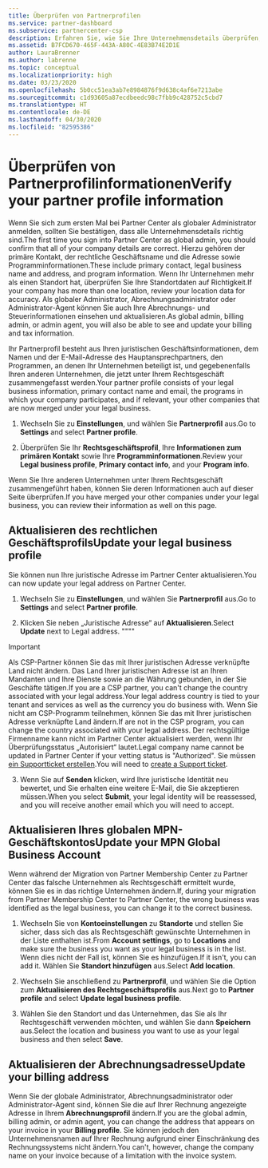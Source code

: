 ```yaml
---
title: Überprüfen von Partnerprofilen
ms.service: partner-dashboard
ms.subservice: partnercenter-csp
description: Erfahren Sie, wie Sie Ihre Unternehmensdetails überprüfen, z. B. den primären Kontakt-, die Adresse und Programminformationen. Sie können auch ihre rechtlichen Adressen und Abrechnungsadressen aktualisieren.
ms.assetid: B7FCD670-465F-443A-A80C-4E83B74E2D1E
author: LauraBrenner
ms.author: labrenne
ms.topic: conceptual
ms.localizationpriority: high
ms.date: 03/23/2020
ms.openlocfilehash: 5b0cc51ea3ab7e8984876f9d638c4af6e7213abe
ms.sourcegitcommit: c1d93605a87ecdbeedc98c7fbb9c428752c5cbd7
ms.translationtype: HT
ms.contentlocale: de-DE
ms.lasthandoff: 04/30/2020
ms.locfileid: "82595386"
---
```

# <a name="verify-your-partner-profile-information"></a><span data-ttu-id="0f471-104">Überprüfen von Partnerprofilinformationen</span><span class="sxs-lookup"><span data-stu-id="0f471-104">Verify your partner profile information</span></span>

<span data-ttu-id="0f471-105">Wenn Sie sich zum ersten Mal bei Partner Center als globaler Administrator anmelden, sollten Sie bestätigen, dass alle Unternehmensdetails richtig sind.</span><span class="sxs-lookup"><span data-stu-id="0f471-105">The first time you sign into Partner Center as global admin, you should confirm that all of your company details are correct.</span></span> <span data-ttu-id="0f471-106">Hierzu gehören der primäre Kontakt, der rechtliche Geschäftsname und die Adresse sowie Programminformationen.</span><span class="sxs-lookup"><span data-stu-id="0f471-106">These include primary contact, legal business name and address, and program information.</span></span> <span data-ttu-id="0f471-107">Wenn Ihr Unternehmen mehr als einen Standort hat, überprüfen Sie Ihre Standortdaten auf Richtigkeit.</span><span class="sxs-lookup"><span data-stu-id="0f471-107">If your company has more than one location, review your location data for accuracy.</span></span> <span data-ttu-id="0f471-108">Als globaler Administrator, Abrechnungsadministrator oder Administrator-Agent können Sie auch Ihre Abrechnungs- und Steuerinformationen einsehen und aktualisieren.</span><span class="sxs-lookup"><span data-stu-id="0f471-108">As global admin, billing admin, or admin agent, you will also be able to see and update your billing and tax information.</span></span>

<span data-ttu-id="0f471-109">Ihr Partnerprofil besteht aus Ihren juristischen Geschäftsinformationen, dem Namen und der E-Mail-Adresse des Hauptansprechpartners, den Programmen, an denen Ihr Unternehmen beteiligt ist, und gegebenenfalls Ihren anderen Unternehmen, die jetzt unter Ihrem Rechtsgeschäft zusammengefasst werden.</span><span class="sxs-lookup"><span data-stu-id="0f471-109">Your partner profile consists of your legal business information, primary contact name and email, the programs in which your company participates, and if relevant, your other companies that are now merged under your legal business.</span></span>

1. <span data-ttu-id="0f471-110">Wechseln Sie zu **Einstellungen**, und wählen Sie **Partnerprofil** aus.</span><span class="sxs-lookup"><span data-stu-id="0f471-110">Go to **Settings** and select **Partner profile**.</span></span>

2. <span data-ttu-id="0f471-111">Überprüfen Sie Ihr **Rechtsgeschäftsprofil**, Ihre **Informationen zum primären Kontakt** sowie Ihre **Programminformationen**.</span><span class="sxs-lookup"><span data-stu-id="0f471-111">Review your **Legal business profile**, **Primary contact info**, and your **Program info**.</span></span>

<span data-ttu-id="0f471-112">Wenn Sie Ihre anderen Unternehmen unter Ihrem Rechtsgeschäft zusammengeführt haben, können Sie deren Informationen auch auf dieser Seite überprüfen.</span><span class="sxs-lookup"><span data-stu-id="0f471-112">If you have merged your other companies under your legal business, you can review their information as well on this page.</span></span>

## <a name="update-your-legal-business-profile"></a><span data-ttu-id="0f471-113">Aktualisieren des rechtlichen Geschäftsprofils</span><span class="sxs-lookup"><span data-stu-id="0f471-113">Update your legal business profile</span></span>

<span data-ttu-id="0f471-114">Sie können nun Ihre juristische Adresse im Partner Center aktualisieren.</span><span class="sxs-lookup"><span data-stu-id="0f471-114">You can now update your legal address on Partner Center.</span></span>

1. <span data-ttu-id="0f471-115">Wechseln Sie zu **Einstellungen**, und wählen Sie **Partnerprofil** aus.</span><span class="sxs-lookup"><span data-stu-id="0f471-115">Go to **Settings** and select **Partner profile**.</span></span> 

2. <span data-ttu-id="0f471-116">Klicken Sie neben „Juristische Adresse“ auf **Aktualisieren**.</span><span class="sxs-lookup"><span data-stu-id="0f471-116">Select **Update** next to Legal address.</span></span> <span data-ttu-id="0f471-117">""</span><span class="sxs-lookup"><span data-stu-id="0f471-117">""</span></span>

>[!Important]
><span data-ttu-id="0f471-118">Als CSP-Partner können Sie das mit Ihrer juristischen Adresse verknüpfte Land nicht ändern. Das Land Ihrer juristischen Adresse ist an Ihren Mandanten und Ihre Dienste sowie an die Währung gebunden, in der Sie Geschäfte tätigen.</span><span class="sxs-lookup"><span data-stu-id="0f471-118">If you are a CSP partner, you can't change the country associated with your legal address.Your legal address country is tied to your tenant and services as well as the currency you do business with.</span></span> <span data-ttu-id="0f471-119">Wenn Sie nicht am CSP-Programm teilnehmen, können Sie das mit Ihrer juristischen Adresse verknüpfte Land ändern.</span><span class="sxs-lookup"><span data-stu-id="0f471-119">If are not in the CSP program, you can change the country associated with your legal address.</span></span> <span data-ttu-id="0f471-120">Der rechtsgültige Firmenname kann nicht im Partner Center aktualisiert werden, wenn Ihr Überprüfungsstatus „Autorisiert“ lautet.</span><span class="sxs-lookup"><span data-stu-id="0f471-120">Legal company name cannot be updated in Partner Center if your vetting status is "Authorized".</span></span> <span data-ttu-id="0f471-121">Sie müssen [ein Supportticket erstellen](https://partner.microsoft.com/en-US/dashboard/support/csp/servicerequests/create?stage=2&topicid=eb74583c-61b3-2124-bffc-00920e0ae772).</span><span class="sxs-lookup"><span data-stu-id="0f471-121">You will need to [create a Support ticket](https://partner.microsoft.com/en-US/dashboard/support/csp/servicerequests/create?stage=2&topicid=eb74583c-61b3-2124-bffc-00920e0ae772).</span></span>

3. <span data-ttu-id="0f471-122">Wenn Sie auf **Senden** klicken, wird Ihre juristische Identität neu bewertet, und Sie erhalten eine weitere E-Mail, die Sie akzeptieren müssen.</span><span class="sxs-lookup"><span data-stu-id="0f471-122">When you select **Submit**, your legal identity will be reassessed, and you will receive another email which you will need to accept.</span></span>

## <a name="update-your-mpn-global-business-account"></a><span data-ttu-id="0f471-123">Aktualisieren Ihres globalen MPN-Geschäftskontos</span><span class="sxs-lookup"><span data-stu-id="0f471-123">Update your MPN Global Business Account</span></span>

<span data-ttu-id="0f471-124">Wenn während der Migration von Partner Membership Center zu Partner Center das falsche Unternehmen als Rechtsgeschäft ermittelt wurde, können Sie es in das richtige Unternehmen ändern.</span><span class="sxs-lookup"><span data-stu-id="0f471-124">If, during your migration from Partner Membership Center to Partner Center, the wrong business was identified as the legal business, you can change it to the correct business.</span></span>

1. <span data-ttu-id="0f471-125">Wechseln Sie von **Kontoeinstellungen** zu **Standorte** und stellen Sie sicher, dass sich das als Rechtsgeschäft gewünschte Unternehmen in der Liste enthalten ist.</span><span class="sxs-lookup"><span data-stu-id="0f471-125">From **Account settings**, go to **Locations** and make sure the business you want as your legal business is in the list.</span></span> <span data-ttu-id="0f471-126">Wenn dies nicht der Fall ist, können Sie es hinzufügen.</span><span class="sxs-lookup"><span data-stu-id="0f471-126">If it isn't, you can add it.</span></span> <span data-ttu-id="0f471-127">Wählen Sie **Standort hinzufügen** aus.</span><span class="sxs-lookup"><span data-stu-id="0f471-127">Select **Add location**.</span></span>

2. <span data-ttu-id="0f471-128">Wechseln Sie anschließend zu **Partnerprofil**, und wählen Sie die Option zum **Aktualisieren des Rechtsgeschäftsprofils** aus.</span><span class="sxs-lookup"><span data-stu-id="0f471-128">Next go to **Partner profile** and select **Update legal business profile**.</span></span>

3. <span data-ttu-id="0f471-129">Wählen Sie den Standort und das Unternehmen, das Sie als Ihr Rechtsgeschäft verwenden möchten, und wählen Sie dann **Speichern** aus.</span><span class="sxs-lookup"><span data-stu-id="0f471-129">Select the location and business you want to use as your legal business and then select **Save**.</span></span>

## <a name="update-your-billing-address"></a><span data-ttu-id="0f471-130">Aktualisieren der Abrechnungsadresse</span><span class="sxs-lookup"><span data-stu-id="0f471-130">Update your billing address</span></span>

<span data-ttu-id="0f471-131">Wenn Sie der globale Administrator, Abrechnungsadministrator oder Administrator-Agent sind, können Sie die auf Ihrer Rechnung angezeigte Adresse in Ihrem **Abrechnungsprofil** ändern.</span><span class="sxs-lookup"><span data-stu-id="0f471-131">If you are the global admin, billing admin, or admin agent, you can change the address that appears on your invoice in your **Billing profile**.</span></span> <span data-ttu-id="0f471-132">Sie können jedoch den Unternehmensnamen auf Ihrer Rechnung aufgrund einer Einschränkung des Rechnungssystems nicht ändern.</span><span class="sxs-lookup"><span data-stu-id="0f471-132">You can't, however, change the company name on your invoice because of a limitation with the invoice system.</span></span>

 


